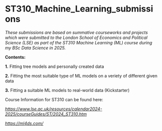 # ST310_Machine_Learning_submissions
*These submissions are based on summative courseworks and projects which were submitted to the London School of Economics and Political Science (LSE) as part of the ST310 Machine Learning (ML) course during my BSc Data Science in 2025.*


**Contents:**

**1.** Fitting tree models and personally created data

**2.** Fitting the most suitable type of ML models on a veriety of different given data

**3.** Fitting a suitable ML models to real-world data (Kickstarter)


Course Information for ST310 can be found here:

*https://www.lse.ac.uk/resources/calendar2024-2025/courseGuides/ST/2024_ST310.htm*

*https://ml4ds.com/*

